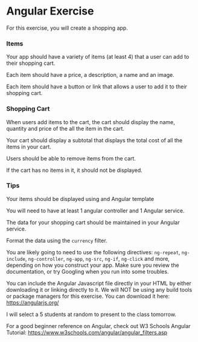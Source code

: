 # Angular Exercise

For this exercise, you will create a shopping app.

### Items

Your app should have a variety of items (at least 4) that a user can add to their shopping cart.

Each item should have a price, a description, a name and an image.

Each item should have a button or link that allows a user to add it to their shopping cart.

### Shopping Cart

When users add items to the cart, the cart should display the name, quantity and price of the all the item in the cart.

Your cart should display a subtotal that displays the total cost of all the items in your cart.

Users should be able to remove items from the cart.

If the cart has no items in it, it should not be displayed.

### Tips

Your items should be displayed using and Angular template

You will need to have at least 1 angular controller and 1 Angular service. 

The data for your shopping cart should be maintained in your Angular service.

Format the data using the `currency` filter.

You are likely going to need to use the following directives: `ng-repeat`, `ng-include`, `ng-controller`, `ng-app`, `ng-src`, `ng-if`, `ng-click` and more, depending on how you construct your app. Make sure you review the documentation, or try Googling when you run into some troubles.

You can include the Angular Javascript file directly in your HTML by either downloading it or linking directly to it. We will NOT be using any build tools or package managers for this exercise. You can download it here: https://angularjs.org/

I will select a 5 students at random to present to the class tomorrow.

For a good beginner reference on Angular, check out W3 Schools Angular Tutorial: https://www.w3schools.com/angular/angular_filters.asp
